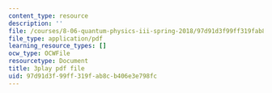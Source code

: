 ```yaml
---
content_type: resource
description: ''
file: /courses/8-06-quantum-physics-iii-spring-2018/97d91d3f99ff319fab8cb406e3e798fc_5s6rUYpVYjg.pdf
file_type: application/pdf
learning_resource_types: []
ocw_type: OCWFile
resourcetype: Document
title: 3play pdf file
uid: 97d91d3f-99ff-319f-ab8c-b406e3e798fc
---
```

